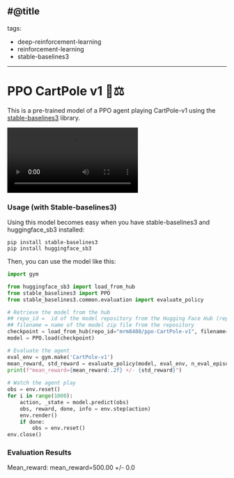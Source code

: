 #@title
---
tags:
- deep-reinforcement-learning
- reinforcement-learning
- stable-baselines3
---
# PPO CartPole v1 🤖⚖️

This is a pre-trained model of a PPO agent playing CartPole-v1 using the [stable-baselines3](https://github.com/DLR-RM/stable-baselines3) library.

<video loop="" autoplay="" controls="" src="https://huggingface.co/mrm8488/ppo-CartPole-v1/resolve/main/output.mp4"></video>

### Usage (with Stable-baselines3)
Using this model becomes easy when you have stable-baselines3 and huggingface_sb3 installed:

```
pip install stable-baselines3
pip install huggingface_sb3
```

Then, you can use the model like this:

```python
import gym

from huggingface_sb3 import load_from_hub
from stable_baselines3 import PPO
from stable_baselines3.common.evaluation import evaluate_policy

# Retrieve the model from the hub
## repo_id =  id of the model repository from the Hugging Face Hub (repo_id = {organization}/{repo_name})
## filename = name of the model zip file from the repository
checkpoint = load_from_hub(repo_id="mrm8488/ppo-CartPole-v1", filename="cartpole-v1.zip")
model = PPO.load(checkpoint)

# Evaluate the agent
eval_env = gym.make('CartPole-v1')
mean_reward, std_reward = evaluate_policy(model, eval_env, n_eval_episodes=10, deterministic=True)
print(f"mean_reward={mean_reward:.2f} +/- {std_reward}")
 
# Watch the agent play
obs = env.reset()
for i in range(1000):
    action, _state = model.predict(obs)
    obs, reward, done, info = env.step(action)
    env.render()
    if done:
        obs = env.reset()
env.close()
```

### Evaluation Results
Mean_reward: mean_reward=500.00 +/- 0.0

